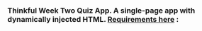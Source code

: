 ### Thinkful Week Two Quiz App. A single-page app with dynamically injected HTML. [Requirements here](https://docs.google.com/document/d/1YXhMx3dHYsXMxgqMYDdzlTN3KWKBG99S9IPtgrdGA3w/edit?usp=sharing) :
